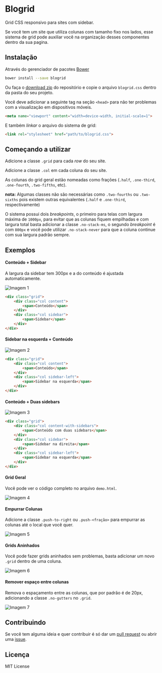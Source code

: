 # Blogrid

Grid CSS responsivo para sites com sidebar.

Se você tem um site que utiliza colunas com tamanho fixo nos lados, esse sistema
de grid pode auxiliar você na organização desses componentes dentro da sua
pagina.

## Instalação

Através do gerenciador de pacotes [Bower](http://bower.io/)

```bash
bower install --save blogrid
```

Ou faça o [download zip](https://github.com/andergtk/blogrid/archive/master.zip)
do repositório e copie o arquivo `blogrid.css` dentro da pasta do seu projeto.

Você deve adicionar a seguinte tag na seção `<head>` para não ter problemas com
a visualização em dispositivos móveis.

```html
<meta name="viewport" content="width=device-width, initial-scale=1">
```

E também *linkar* o arquivo do sistema de grid:

```html
<link rel="stylesheet" href="path/to/blogrid.css">
```

## Começando a utilizar

Adicione a classe `.grid` para cada *row* do seu site.

Adicione a classe `.col` em cada coluna do seu site.

As colunas do grid geral estão nomeadas como frações (`.half`, `.one-third`,
`.one-fourth`, `.two-fifths`, etc).

**nota:** Algumas classes não são necessárias como `.two-fourths` ou
`.two-sixths` pois existem outras equivalentes (`.half` e `.one-third`,
respectivamente)

O sistema possui dois *breakpoints*, o primeiro para telas com largura máxima
de `1000px`, para evitar que as colunas fiquem empilhadas e com largura total
basta adicionar a classe `.no-stack-ms`, o segundo *breakpoint* é com `800px` e
você pode utilizar `.no-stack-never` para que a coluna continue com sua largura
padrão sempre.

## Exemplos

#### Conteúdo + Sidebar

A largura da sidebar tem 300px e a do conteúdo é ajustada automaticamente.

![Imagem 1](http://i.imgur.com/SsibOcu.png)

```html
<div class="grid">
	<div class="col content">
		<span>Conteúdo</span>
	</div>
	<div class="col sidebar">
		<span>Sidebar</span>
	</div>
</div>
```

#### Sidebar na esquerda + Conteúdo

![Imagem 2](http://i.imgur.com/fYxbOJr.png)

```html
<div class="grid">
	<div class="col content">
		<span>Conteúdo</span>
	</div>
	<div class="col sidebar-left">
		<span>Sidebar na esquerda</span>
	</div>
</div>
```

#### Conteúdo + Duas sidebars

![Imagem 3](http://i.imgur.com/0sQa9iJ.png)

```html
<div class="grid">
	<div class="col content-with-sidebars">
		<span>Conteúdo com duas sidebars</span>
	</div>
	<div class="col sidebar">
		<span>Sidebar na direita</span>
	</div>
	<div class="col sidebar-left">
		<span>Sidebar na esquerda</span>
	</div>
</div>
```

#### Grid Geral

Você pode ver o código completo no arquivo `demo.html`.

![Imagem 4](http://i.imgur.com/XAxSntb.png)

#### Empurrar Colunas

Adicione a classe `.push-to-right` ou `.push-<fração>` para empurrar as colunas
até o local que você quer.

![Imagem 5](http://i.imgur.com/8pU5fSb.png)

#### Grids Aninhados

Você pode fazer grids aninhados sem problemas, basta adicionar um novo `.grid`
dentro de uma coluna.

![Imagem 6](http://i.imgur.com/uGWsLTI.png)

#### Remover espaço entre colunas

Remova o espaçamento entre as colunas, que por padrão é de 20px, adicionando a
classe `.no-gutters` no `.grid`.

![Imagem 7](http://i.imgur.com/8pU5fSb.png)

## Contribuindo

Se você tem alguma ideia e quer contribuir é só dar um [pull request](https://github.com/andergtk/blogrid/compare)
ou abrir uma [issue](https://github.com/andergtk/blogrid/issues/new).

## Licença

MIT License
